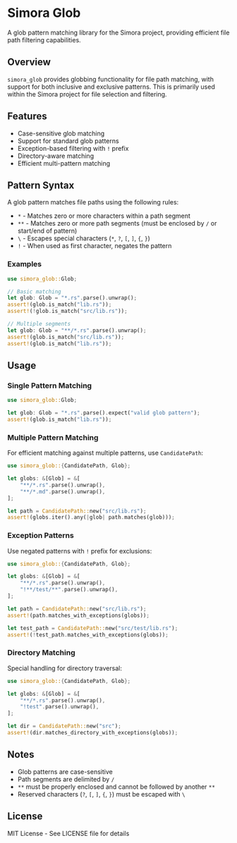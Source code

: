 # Simora Glob

A glob pattern matching library for the Simora project, providing efficient file path filtering capabilities.

## Overview

`simora_glob` provides globbing functionality for file path matching, with support for both inclusive and exclusive patterns. This is primarily used within the Simora project for file selection and filtering.

## Features

- Case-sensitive glob matching
- Support for standard glob patterns
- Exception-based filtering with `!` prefix
- Directory-aware matching
- Efficient multi-pattern matching

## Pattern Syntax

A glob pattern matches file paths using the following rules:

- `*` - Matches zero or more characters within a path segment
- `**` - Matches zero or more path segments (must be enclosed by `/` or start/end of pattern)
- `\` - Escapes special characters (`*`, `?`, `[`, `]`, `{`, `}`)
- `!` - When used as first character, negates the pattern

### Examples

```rust
use simora_glob::Glob;

// Basic matching
let glob: Glob = "*.rs".parse().unwrap();
assert!(glob.is_match("lib.rs"));
assert!(!glob.is_match("src/lib.rs"));

// Multiple segments
let glob: Glob = "**/*.rs".parse().unwrap();
assert!(glob.is_match("src/lib.rs"));
assert!(glob.is_match("lib.rs"));
```

## Usage

### Single Pattern Matching

```rust
use simora_glob::Glob;

let glob: Glob = "*.rs".parse().expect("valid glob pattern");
assert!(glob.is_match("lib.rs"));
```

### Multiple Pattern Matching

For efficient matching against multiple patterns, use `CandidatePath`:

```rust
use simora_glob::{CandidatePath, Glob};

let globs: &[Glob] = &[
    "**/*.rs".parse().unwrap(),
    "**/*.md".parse().unwrap(),
];

let path = CandidatePath::new("src/lib.rs");
assert!(globs.iter().any(|glob| path.matches(glob)));
```

### Exception Patterns

Use negated patterns with `!` prefix for exclusions:

```rust
use simora_glob::{CandidatePath, Glob};

let globs: &[Glob] = &[
    "**/*.rs".parse().unwrap(),
    "!**/test/**".parse().unwrap(),
];

let path = CandidatePath::new("src/lib.rs");
assert!(path.matches_with_exceptions(globs));

let test_path = CandidatePath::new("src/test/lib.rs");
assert!(!test_path.matches_with_exceptions(globs));
```

### Directory Matching

Special handling for directory traversal:

```rust
use simora_glob::{CandidatePath, Glob};

let globs: &[Glob] = &[
    "**/*.rs".parse().unwrap(),
    "!test".parse().unwrap(),
];

let dir = CandidatePath::new("src");
assert!(dir.matches_directory_with_exceptions(globs));
```

## Notes

- Glob patterns are case-sensitive
- Path segments are delimited by `/`
- `**` must be properly enclosed and cannot be followed by another `**`
- Reserved characters (`?`, `[`, `]`, `{`, `}`) must be escaped with `\`

## License

MIT License - See LICENSE file for details
